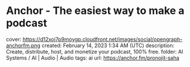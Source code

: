 # Anchor - The easiest way to make a podcast

cover: https://d12xoj7p9moygp.cloudfront.net/images/social/opengraph-anchorfm.png
created: February 14, 2023 1:34 AM (UTC)
description: Create, distribute, host, and monetize your podcast, 100% free.
folder: AI Systems / AI | Audio | Audio
tags: ai
url: https://anchor.fm/pronojit-saha